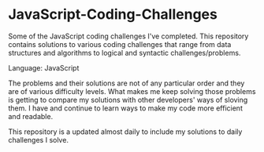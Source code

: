 # JavaScript-Coding-Challenges
Some of the JavaScript coding challenges I've completed. This repository contains solutions to various coding challenges that range from data structures and algorithms to logical and syntactic challenges/problems.

Language: JavaScript

The problems and their solutions are not of any particular order and they are of various difficulty levels. What makes me keep solving those problems is getting to compare my solutions with other developers' ways of sloving them. I have and continue to learn ways to make my code more efficient and readable.

This repository is a updated almost daily to include my solutions to daily challenges I solve.
